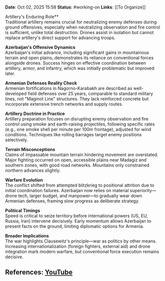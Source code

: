 **Date**: Oct 02, 2025 15:58
**Status**: #working-on
**Links**: [[To Organize]] 

Artillery's Enduring Role**  
Traditional artillery remains crucial for neutralizing enemy defenses during ground offensives, especially when neutralizing observation and fire control is sufficient, unlike total destruction. Drones assist in isolation but cannot replace artillery's direct support for advancing troops.

**Azerbaijan's Offensive Dynamics**  
Azerbaijan's initial advance, including significant gains in mountainous terrain and open plains, demonstrates its reliance on conventional forces alongside drones. Success hinges on effective coordination between artillery, armor, and infantry, which was initially problematic but improved later.

**Armenian Defenses Reality Check**  
Armenian fortifications in Nagorno-Karabakh are described as well-developed field defenses over 25 years, comparable to standard military lines, not "Maginot Line" structures. They lack reinforced concrete but incorporate extensive trench networks and supply routes.

**Artillery Doctrine in Practice**  
Artillery preparation focuses on disrupting enemy observation and fire control using smoke and earth-raising projectiles, following specific rates (e.g., one smoke shell per minute per 100m frontage), adjusted for wind conditions. Techniques like rolling barrages target enemy positions selectively.

**Terrain Misconceptions**  
Claims of impassable mountain terrain hindering movement are overstated. Major fighting occurred on open, accessible plains near Madagiz and southern zones, with good road networks. Mountains only constrained northern advances slightly.

**Warfare Evolution**  
The conflict shifted from attempted blitzkrieg to positional attrition due to initial coordination failures. Azerbaijan now relies on material superiority—drone tech, larger budget, and manpower—to gradually wear down Armenian defenses, framing slow progress as deliberate strategy.

**Political Timings**  
Speed is critical to seize territory before international powers (US, EU, Russia, Iran) intervene decisively. Early momentum allows Azerbaijan to present facts on the ground, limiting diplomatic options for Armenia.

**Broader Implications**  
The war highlights Clausewitz's principle—war as politics by other means. Increasing internationalization (foreign fighters, external aid) and drone integration mark modern warfare, but conventional force execution remains decisive.

## References: [YouTube](https://www.youtube.com/watch?v=r7nZJABJHXI)
